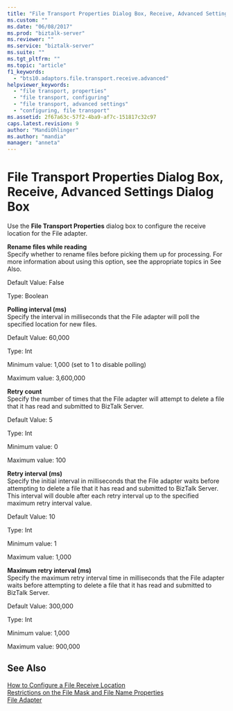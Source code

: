 ```yaml
---
title: "File Transport Properties Dialog Box, Receive, Advanced Settings Dialog Box | Microsoft Docs"
ms.custom: ""
ms.date: "06/08/2017"
ms.prod: "biztalk-server"
ms.reviewer: ""
ms.service: "biztalk-server"
ms.suite: ""
ms.tgt_pltfrm: ""
ms.topic: "article"
f1_keywords: 
  - "bts10.adaptors.file.transport.receive.advanced"
helpviewer_keywords: 
  - "file transport, properties"
  - "file transport, configuring"
  - "file transport, advanced settings"
  - "configuring, file transport"
ms.assetid: 2f67a63c-57f2-4ba9-af7c-151817c32c97
caps.latest.revision: 9
author: "MandiOhlinger"
ms.author: "mandia"
manager: "anneta"
---
```

# File Transport Properties Dialog Box, Receive, Advanced Settings Dialog Box
Use the **File Transport Properties** dialog box to configure the receive location for the File adapter.  
  
 **Rename files while reading**  
 Specify whether to rename files before picking them up for processing. For more information about using this option, see the appropriate topics in See Also.  
  
 Default Value: False  
  
 Type: Boolean  
  
 **Polling interval (ms)**  
 Specify the interval in milliseconds that the File adapter will poll the specified location for new files.  
  
 Default Value: 60,000  
  
 Type: Int  
  
 Minimum value: 1,000 (set to 1 to disable polling)  
  
 Maximum value: 3,600,000  
  
 **Retry count**  
 Specify the number of times that the File adapter will attempt to delete a file that it has read and submitted to BizTalk Server.  
  
 Default Value: 5  
  
 Type: Int  
  
 Minimum value: 0  
  
 Maximum value: 100  
  
 **Retry interval (ms)**  
 Specify the initial interval in milliseconds that the File adapter waits before attempting to delete a file that it has read and submitted to BizTalk Server. This interval will double after each retry interval up to the specified maximum retry interval value.  
  
 Default Value: 10  
  
 Type: Int  
  
 Minimum value: 1  
  
 Maximum value: 1,000  
  
 **Maximum retry interval (ms)**  
 Specify the maximum retry interval time in milliseconds that the File adapter waits before attempting to delete a file that it has read and submitted to BizTalk Server.  
  
 Default Value: 300,000  
  
 Type: Int  
  
 Minimum value: 1,000  
  
 Maximum value: 900,000  
  
## See Also  
 [How to Configure a File Receive Location](../Topic/How%20to%20Configure%20a%20File%20Receive%20Location.md)   
 [Restrictions on the File Mask and File Name Properties](../Topic/Restrictions%20on%20the%20File%20Mask%20and%20File%20Name%20Properties.md)   
 [File Adapter](../core/file-adapter.md)